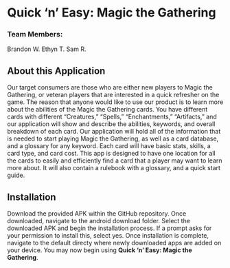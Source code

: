 # Quick ‘n’ Easy: Magic the Gathering
### Team Members:
Brandon W.
Ethyn T.
Sam R.

## About this Application
Our target consumers are those who are either new players to Magic the Gathering, or veteran players that are interested in a quick refresher on the game. The reason that anyone would like to use our product is to learn more about the abilities of the Magic the Gathering cards. You have different cards with different “Creatures,” “Spells,” “Enchantments,” “Artifacts,” and our application will show and describe the abilities, keywords, and overall breakdown of each card. Our application will hold all of the information that is needed to start playing Magic the Gathering, as well as a card database, and a glossary for any keyword. Each card will have basic stats, skills, a card type, and card cost. This app is designed to have one location for all the cards to easily and efficiently find a card that a player may want to learn more about. It will also contain a rulebook with a glossary, and a quick start guide. 

## Installation
Download the provided APK within the GitHub repository. Once downloaded, navigate to the android download folder. Select the downloaded APK and begin the installation process. If a prompt asks for your permission to install this, select yes. Once installation is complete, navigate to the default directy where newly downloaded apps are added on your device. You may now begin using **Quick ‘n’ Easy: Magic the Gathering**.
